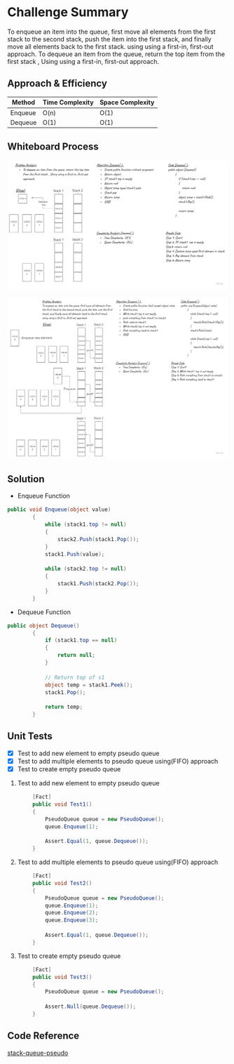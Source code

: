# Challenge Summary
<!-- Description of the challenge -->
To enqueue an item into the queue, first move all elements from the first stack to the second stack, push the item into the first stack, and finally move all elements back to the first stack.
using using a first-in, first-out approach.
To dequeue an item from the queue, return the top item from the first stack , Using using a first-in, first-out approach.
## Approach & Efficiency
<!-- What approach did you take? Why? What is the Big O space/time for this approach? -->
| Method    | Time Complexity |Space Complexity|
|-----------|-----------------|----------------|
| Enqueue  | O(n)            | O(1)           |
| Dequeue  | O(1)            | O(1)           |

## Whiteboard Process

![PseudoDequeue](./img/PseudoDequeue.jpg)

![PseudoEequeue](./img/PseudoEnqueue.jpg)

## Solution
<!-- Show how to run your code, and examples of it in action -->
- Enqueue Function

```C#
public void Enqueue(object value)
        {
            while (stack1.top != null)
            {
                stack2.Push(stack1.Pop());
            }
            stack1.Push(value);

            while (stack2.top != null)
            {
                stack1.Push(stack2.Pop());
            }
        }
```
- Dequeue Function

```C#
public object Dequeue()
        {
            if (stack1.top == null)
            {
                return null;
            }

            // Return top of s1
            object temp = stack1.Peek();
            stack1.Pop();

            return temp;
        }
```

## Unit Tests

- [x] Test to add new element to empty pseudo queue
- [x] Test to add multiple elements to pseudo queue using(FIFO) approach
- [x] Test to create empty pseudo queue

1. Test to add new element to empty pseudo queue

```C#
        [Fact]
        public void Test1()
        {
            PseudoQueue queue = new PseudoQueue();
            queue.Enqueue(1);

            Assert.Equal(1, queue.Dequeue());
        }
```

2. Test to add multiple elements to pseudo queue using(FIFO) approach

```C#
        [Fact]
        public void Test2()
        {
            PseudoQueue queue = new PseudoQueue();
            queue.Enqueue(1);
            queue.Enqueue(2);
            queue.Enqueue(3);

            Assert.Equal(1, queue.Dequeue());
        }
```

3. Test to create empty pseudo queue

```C#
        [Fact]
        public void Test3()
        {
            PseudoQueue queue = new PseudoQueue();

            Assert.Null(queue.Dequeue());
        }
```

## Code Reference

[stack-queue-pseudo](./stack-queue-pseudo/stack-queue-pseudo/)
